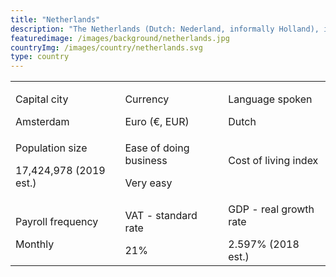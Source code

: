 ```yaml
---
title: "Netherlands"
description: "The Netherlands (Dutch: Nederland, informally Holland), is a country in Western Europe along the North Sea coast. In Europe, it consists of 12 provinces that border Germany to the east, Belgium to the south, and the North Sea to the northwest, with maritime borders in the North Sea with those countries and the United Kingdom. The Netherlands ranks among the highest in international indexes of press freedom, economic freedom, human development and quality of life, as well as happiness. Remote's CEO is Dutch!"
featuredimage: /images/background/netherlands.jpg
countryImg: /images/country/netherlands.svg
type: country
---
```


<div class='section'>
<div class='small table-wrapper'>

|                                               |                                        |                                                  |
| --------------------------------------------- | -------------------------------------- | ------------------------------------------------ |
| <p>Capital city</p>Amsterdam                  | <p>Currency</p>Euro (€, EUR)           | <p>Language spoken</p>Dutch                      |
| <p> Population size</p>17,424,978 (2019 est.) | <p>Ease of doing business</p>Very easy | <p>Cost of living index</p>$$$$                  |
| <p>Payroll frequency</p>Monthly               | <p>VAT - standard rate</p>21%          | <p >GDP - real growth rate</p>2.597% (2018 est.) |

</div>
</div>
